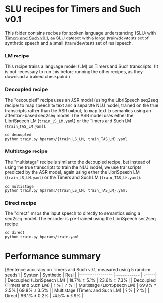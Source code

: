 # SLU recipes for Timers and Such v0.1
This folder contains recipes for spoken language understanding (SLU) with [Timers and Such v0.1](https://zenodo.org/record/4110812), an SLU dataset with a large (train/dev/test) set of synthetic speech and a small (train/dev/test) set of real speech.

### LM recipe
This recipe trains a language model (LM) on Timers and Such transcripts. (It is not necessary to run this before running the other recipes, as they download a trained checkpoint.)

### Decoupled recipe
The "decoupled" recipe uses an ASR model (using the LibriSpeech seq2seq recipe) to map speech to text and a separate NLU model, trained on the true transcripts rather than the ASR output, to map text to semantics using an attention-based seq2seq model.
The ASR model uses either the LibriSpeech LM (`train_LS_LM.yaml`) or the Timers and Such LM (`train_TAS_LM.yaml`).

```
cd decoupled
python train.py hparams/{train_LS_LM, train_TAS_LM}.yaml
```

### Multistage recipe
The "multistage" recipe is similar to the decoupled recipe, but instead of using the true transcripts to train the NLU model, we use transcripts predicted by the ASR model, again using either the LibriSpeech LM (`train_LS_LM.yaml`) or the Timers and Such LM (`train_TAS_LM.yaml`).

```
cd multistage
python train.py hparams/{train_LS_LM, train_TAS_LM}.yaml
```

### Direct recipe
The "direct" maps the input speech to directly to semantics using a seq2seq model.
The encoder is pre-trained using the LibriSpeech seq2seq recipe.

```
cd direct
python train.py hparams/train.yaml
```

# Performance summary

[Sentence accuracy on Timers and Such v0.1, measured using 5 random seeds.]
| System | Synthetic | Real |
|----------------- | ------------ | ------|
| Decoupled (LibriSpeech LM) | 18.7% ± 5.1% | 23.6% ± 7.3% |
| Decoupled (Timers and Such LM) | ? % | ? % |
| Multistage (LibriSpeech LM) | 69.9% ± 2.5% | 69.8% ± 3.5% |
| Multistage (Timers and Such LM) | ? % | ? % |
| Direct | 96.1% ± 0.2% | 74.5% ± 6.9% |

